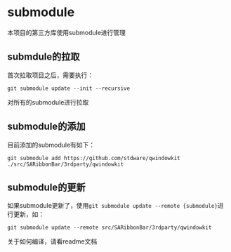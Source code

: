 # submodule

本项目的第三方库使用submodule进行管理

## submdule的拉取

首次拉取项目之后，需要执行：

```shell
git submodule update --init --recursive
```

对所有的submodule进行拉取

## submodule的添加

目前添加的submodule有如下：

```shell
git submodule add https://github.com/stdware/qwindowkit ./src/SARibbonBar/3rdparty/qwindowkit
```


## submodule的更新

如果submodule更新了，使用`git submodule update --remote {submodule}`进行更新，如：

```shell
git submodule update --remote src/SARibbonBar/3rdparty/qwindowkit
```

关于如何编译，请看readme文档